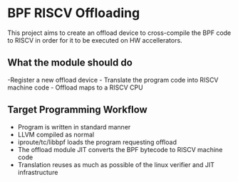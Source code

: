 # BPF RISCV Offloading

This project aims to create an offload device to cross-compile the BPF code to RISCV in order for it to be executed on HW accellerators.

## What the module should do
-Register a new offload device
    - Translate the program code into RISCV machine code
    - Offload maps to a RISCV CPU

## Target Programming Workflow
- Program is written in standard manner
- LLVM compiled as normal
- iproute/tc/libbpf loads the program requesting offload
- The offload module JIT converts the BPF bytecode to RISCV machine code
- Translation reuses as much as possible of the linux verifier and JIT infrastructure

